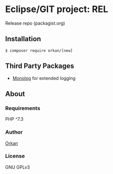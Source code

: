 # Eclipse/GIT project: REL
Release repo (packagist.org)

## Installation
`$ composer require orkan/[new]`

## Third Party Packages
* [Monolog](https://github.com/Seldaek/monolog) for extended logging

## About
### Requirements
PHP  ^7.3

### Author
[Orkan](https://github.com/orkan)

### License
GNU GPLv3